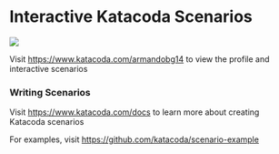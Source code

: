 # Interactive Katacoda Scenarios

[![](http://shields.katacoda.com/katacoda/armandobg14/count.svg)](https://www.katacoda.com/armandobg14 "Get your profile on Katacoda.com")

Visit https://www.katacoda.com/armandobg14 to view the profile and interactive scenarios

### Writing Scenarios
Visit https://www.katacoda.com/docs to learn more about creating Katacoda scenarios

For examples, visit https://github.com/katacoda/scenario-example
